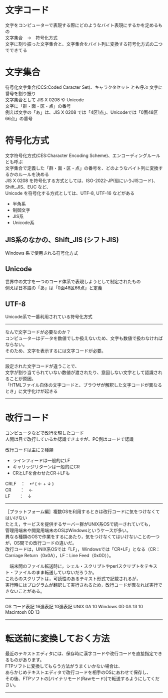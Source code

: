 # 文字コード
文字をコンピューターで表現する際にどのようなバイト表現にするかを定めるもの  
文字集合　→　符号化方式  
文字に割り振った文字集合と、文字集合をバイト列に変換する符号化方式の二つでできてる  

# 文字集合 
符号化文字集合(CCS:Coded Caracter Set)、キャラクタセット とも呼ぶ
文字に番号を割り振り  
文字集合として JIS X 0208 や Unicode  
文字に「群・面・区・点」の番号  
例えば文字の「あ」は、JIS X 0208 では「4区1点」、Unicodeでは「0面48区66点」の番号  

# 符号化方式  
文字符号化方式(CES:Character Encoding Scheme)、エンコーディングルール とも呼ぶ  
文字集合で定義した「群・面・区・点」の番号を、どのようなバイト列に変換するかのルールを決める  
JIS X 0208 を符号化する方式としては、ISO-2022-JP(俗にいうJISコード)、Shift_JIS、EUC など、  
Unicode を符号化する方式としては、UTF-8, UTF-16 などがある  

- 半角系
- 制御文字
- JIS系
- Unicode系

## JIS系のなかの、Shift_JIS (シフトJIS)  
Windows 系で使用される符号化方式  
## Unicode  
世界中の文字を一つのコード体系で表現しようとして制定されたもの  
例えば日本語の「あ」は「0面48区66点」と定義  
## UTF-8  
Unicode系で一番利用されている符号化方式  

***
なんで文字コードが必要なのか？  
コンピューターはデータを数値でしか扱えないため、文字も数値で扱わなければならない。  
そのため、文字を表示するには文字コードが必要。  
***
設定された文字コードが違うことで、  
文字が割り当てられていない数値が渡されたり、意図しない文字として認識されることが原因。  
「HTMLファイル自体の文字コードと、ブラウザが解釈した文字コードが異なるとき」に文字化けが起きる  
***
# 改行コード  
コンピュータなどで改行を現したコード  
人間は目で改行しているか認識できますが、PC側はコードで認識  

改行コードは主に２種類  
- ラインフィードは一般的にLF  
- キャリッジリターンは一般的にCR  
- CRとLFを合わせたCR＋LFも  

CRLF　：　↵ ( ← + ↓ )  
CR　　：　←  
LF　　：　↓  
***
［プラットフォーム編］複数OSを利用するときは改行コードに気をつけなくてはいけない  
たとえ，サービスを提供するサーバー群がUNIX系OSで統一されていても，  
管理用端末や開発用端末のOSはWindowsというケースが多い。  
異なる種類のOSで作業をするにあたり，気をつけなくてはいけないことの一つが，OS間での改行コードの違いだ。  
改行コードは，UNIX系OSでは「LF」，Windowsでは「CR+LF」となる（CR：Carriage Return（0x0A），LF：Line Feed（0x0D））。  

　端末間のファイル転送時に，シェル・スクリプトやperlスクリプトをテキスト・ファイルのまま転送していないだろうか。  
 これらのスクリプトは，可読性のあるテキスト形式で記載されるが，  
 実行時にはプログラムが翻訳して実行されるため，改行コードが異なれば実行できないことがある。  
 ***
 OS	      コード表記	 16進表記	  10進表記
UNIX	     <LF>	      0A	      10
Windows	  <CR><LF>	 0D 0A	   13 10
Macintosh	<CR>	      0D	      13
***
# 転送前に変換しておく方法
最近のテキストエディタには、保存時に漢字コードや改行コードを直接指定できるものがあります。  
FTPソフトに変換してもらう方法がうまくいかない場合は、  
あらかじめテキストエディタで改行コードを相手のOSにあわせて保存し、  
その後、FTPソフトの[バイナリモード(Rawモード)]で転送するようにしてください。  
***

 
